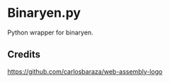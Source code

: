 # Binaryen.py

Python wrapper for binaryen.

## Credits

<https://github.com/carlosbaraza/web-assembly-logo>
